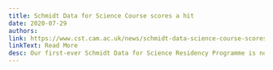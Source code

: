 ```yaml
---
title: Schmidt Data for Science Course scores a hit
date: 2020-07-29
authors:
link: https://www.cst.cam.ac.uk/news/schmidt-data-science-course-scores-hit
linkText: Read More
desc: Our first-ever Schmidt Data for Science Residency Programme is now underway – and is being enthusiastically received by the 27 PhDs and postdocs selected to participate.
---
```

